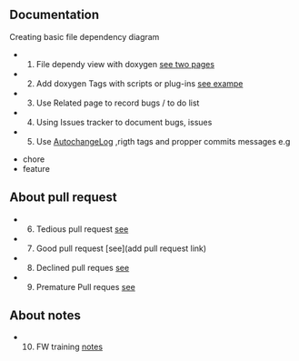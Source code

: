 
## Documentation

Creating basic file dependency diagram
* 1. File dependy view with doxygen [see two pages]()
* 2. Add doxygen Tags with scripts or plug-ins [see exampe](openexample)
* 3. Use Related page to record bugs / to do list
* 4. Using Issues tracker to document bugs, issues
* 5. Use [AutochangeLog](https://www.npmjs.com/package/auto-changelog) ,rigth tags and propper commits messages e.g
 - chore
 - feature

## About pull request
* 6. Tedious pull request [see]( see)
* 7. Good pull request [see](add pull request link)
* 8. Declined pull reques [see](website)
* 9. Premature Pull reques [see](see)

## About notes
 * 10. FW training [notes](evernote)
